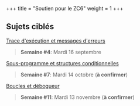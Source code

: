 +++
title = "Soutien pour le ZC6"
weight = 1
+++


## Sujets ciblés

[Trace d'exécution et messages d'erreurs](./trace)
> **Semaine #4**: Mardi 16 septembre


[Sous-programme et structures conditionnelles](./fonctions-if)
> **Semaine #7**: Mardi 14 octobre (**à confirmer**)


[Boucles et débogueur](./boucles-debug)
> **Semaine #11**: Mardi 13 novembre (**à confirmer**)



<!--
**Semaine 14** (à confirmer): 2 décembre (Git, tableaux)
-->

